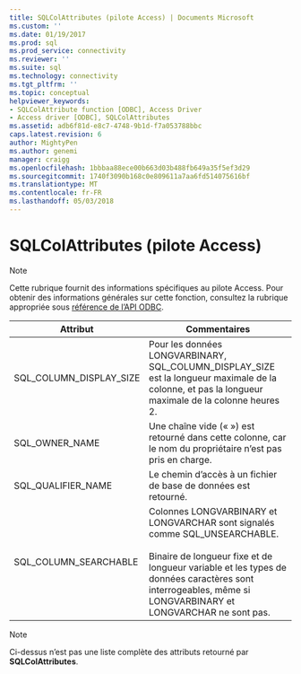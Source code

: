 ```yaml
---
title: SQLColAttributes (pilote Access) | Documents Microsoft
ms.custom: ''
ms.date: 01/19/2017
ms.prod: sql
ms.prod_service: connectivity
ms.reviewer: ''
ms.suite: sql
ms.technology: connectivity
ms.tgt_pltfrm: ''
ms.topic: conceptual
helpviewer_keywords:
- SQLColAttribute function [ODBC], Access Driver
- Access driver [ODBC], SQLColAttributes
ms.assetid: adb6f81d-e8c7-4748-9b1d-f7a053788bbc
caps.latest.revision: 6
author: MightyPen
ms.author: genemi
manager: craigg
ms.openlocfilehash: 1bbbaa88ece00b663d03b488fb649a35f5ef3d29
ms.sourcegitcommit: 1740f3090b168c0e809611a7aa6fd514075616bf
ms.translationtype: MT
ms.contentlocale: fr-FR
ms.lasthandoff: 05/03/2018
---
```

# <a name="sqlcolattributes-access-driver"></a>SQLColAttributes (pilote Access)
> [!NOTE]  
>  Cette rubrique fournit des informations spécifiques au pilote Access. Pour obtenir des informations générales sur cette fonction, consultez la rubrique appropriée sous [référence de l’API ODBC](../../odbc/reference/syntax/odbc-api-reference.md).  
  
|Attribut|Commentaires|  
|---------------|--------------|  
|SQL_COLUMN_DISPLAY_SIZE|Pour les données LONGVARBINARY, SQL_COLUMN_DISPLAY_SIZE est la longueur maximale de la colonne, et pas la longueur maximale de la colonne heures 2.|  
|SQL_OWNER_NAME|Une chaîne vide (« ») est retourné dans cette colonne, car le nom du propriétaire n’est pas pris en charge.|  
|SQL_QUALIFIER_NAME|Le chemin d’accès à un fichier de base de données est retourné.|  
|SQL_COLUMN_SEARCHABLE|Colonnes LONGVARBINARY et LONGVARCHAR sont signalés comme SQL_UNSEARCHABLE.<br /><br /> Binaire de longueur fixe et de longueur variable et les types de données caractères sont interrogeables, même si LONGVARBINARY et LONGVARCHAR ne sont pas.|  
  
> [!NOTE]  
>  Ci-dessus n’est pas une liste complète des attributs retourné par **SQLColAttributes**.
